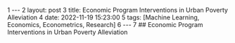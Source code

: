   1 ---
  2 layout: post
  3 title: Economic Program Interventions in Urban Poverty Alleviation
  4 date: 2022-11-19 15:23:00
  5 tags: [Machine Learning, Economics, Econometrics, Research]
  6 ---
  7 ## Economic Program Interventions in Urban Poverty Alleviation

